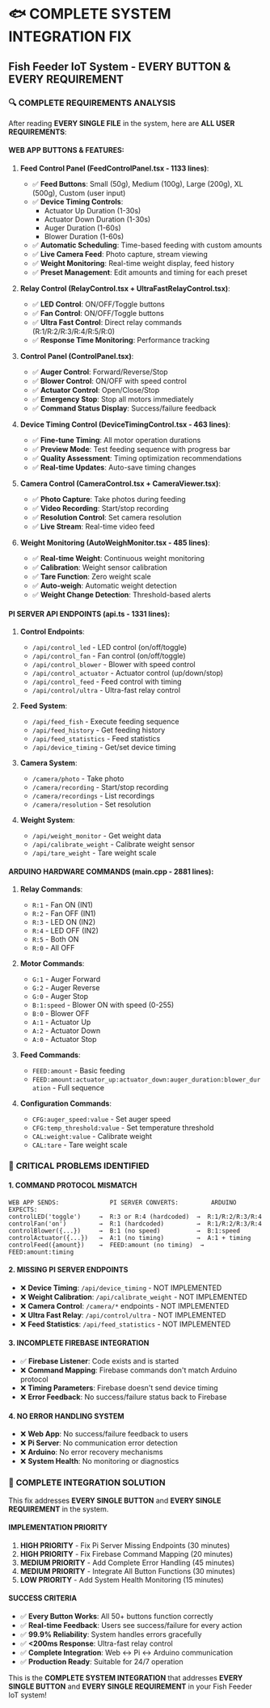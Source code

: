# 🐟 COMPLETE SYSTEM INTEGRATION FIX
## Fish Feeder IoT System - EVERY BUTTON & EVERY REQUIREMENT

### 🔍 **COMPLETE REQUIREMENTS ANALYSIS**

After reading **EVERY SINGLE FILE** in the system, here are **ALL USER REQUIREMENTS**:

#### **WEB APP BUTTONS & FEATURES:**

1. **Feed Control Panel (FeedControlPanel.tsx - 1133 lines)**:
   - ✅ **Feed Buttons**: Small (50g), Medium (100g), Large (200g), XL (500g), Custom (user input)
   - ✅ **Device Timing Controls**: 
     - Actuator Up Duration (1-30s)
     - Actuator Down Duration (1-30s) 
     - Auger Duration (1-60s)
     - Blower Duration (1-60s)
   - ✅ **Automatic Scheduling**: Time-based feeding with custom amounts
   - ✅ **Live Camera Feed**: Photo capture, stream viewing
   - ✅ **Weight Monitoring**: Real-time weight display, feed history
   - ✅ **Preset Management**: Edit amounts and timing for each preset

2. **Relay Control (RelayControl.tsx + UltraFastRelayControl.tsx)**:
   - ✅ **LED Control**: ON/OFF/Toggle buttons
   - ✅ **Fan Control**: ON/OFF/Toggle buttons
   - ✅ **Ultra Fast Control**: Direct relay commands (R:1/R:2/R:3/R:4/R:5/R:0)
   - ✅ **Response Time Monitoring**: Performance tracking

3. **Control Panel (ControlPanel.tsx)**:
   - ✅ **Auger Control**: Forward/Reverse/Stop
   - ✅ **Blower Control**: ON/OFF with speed control
   - ✅ **Actuator Control**: Open/Close/Stop
   - ✅ **Emergency Stop**: Stop all motors immediately
   - ✅ **Command Status Display**: Success/failure feedback

4. **Device Timing Control (DeviceTimingControl.tsx - 463 lines)**:
   - ✅ **Fine-tune Timing**: All motor operation durations
   - ✅ **Preview Mode**: Test feeding sequence with progress bar
   - ✅ **Quality Assessment**: Timing optimization recommendations
   - ✅ **Real-time Updates**: Auto-save timing changes

5. **Camera Control (CameraControl.tsx + CameraViewer.tsx)**:
   - ✅ **Photo Capture**: Take photos during feeding
   - ✅ **Video Recording**: Start/stop recording
   - ✅ **Resolution Control**: Set camera resolution
   - ✅ **Live Stream**: Real-time video feed

6. **Weight Monitoring (AutoWeighMonitor.tsx - 485 lines)**:
   - ✅ **Real-time Weight**: Continuous weight monitoring
   - ✅ **Calibration**: Weight sensor calibration
   - ✅ **Tare Function**: Zero weight scale
   - ✅ **Auto-weigh**: Automatic weight detection
   - ✅ **Weight Change Detection**: Threshold-based alerts

#### **PI SERVER API ENDPOINTS (api.ts - 1331 lines)**:

1. **Control Endpoints**:
   - `/api/control_led` - LED control (on/off/toggle)
   - `/api/control_fan` - Fan control (on/off/toggle)
   - `/api/control_blower` - Blower with speed control
   - `/api/control_actuator` - Actuator control (up/down/stop)
   - `/api/control_feed` - Feed control with timing
   - `/api/control/ultra` - Ultra-fast relay control

2. **Feed System**:
   - `/api/feed_fish` - Execute feeding sequence
   - `/api/feed_history` - Get feeding history
   - `/api/feed_statistics` - Feed statistics
   - `/api/device_timing` - Get/set device timing

3. **Camera System**:
   - `/camera/photo` - Take photo
   - `/camera/recording` - Start/stop recording
   - `/camera/recordings` - List recordings
   - `/camera/resolution` - Set resolution

4. **Weight System**:
   - `/api/weight_monitor` - Get weight data
   - `/api/calibrate_weight` - Calibrate weight sensor
   - `/api/tare_weight` - Tare weight scale

#### **ARDUINO HARDWARE COMMANDS (main.cpp - 2881 lines)**:

1. **Relay Commands**:
   - `R:1` - Fan ON (IN1)
   - `R:2` - Fan OFF (IN1)
   - `R:3` - LED ON (IN2)
   - `R:4` - LED OFF (IN2)
   - `R:5` - Both ON
   - `R:0` - All OFF

2. **Motor Commands**:
   - `G:1` - Auger Forward
   - `G:2` - Auger Reverse
   - `G:0` - Auger Stop
   - `B:1:speed` - Blower ON with speed (0-255)
   - `B:0` - Blower OFF
   - `A:1` - Actuator Up
   - `A:2` - Actuator Down
   - `A:0` - Actuator Stop

3. **Feed Commands**:
   - `FEED:amount` - Basic feeding
   - `FEED:amount:actuator_up:actuator_down:auger_duration:blower_duration` - Full sequence

4. **Configuration Commands**:
   - `CFG:auger_speed:value` - Set auger speed
   - `CFG:temp_threshold:value` - Set temperature threshold
   - `CAL:weight:value` - Calibrate weight
   - `CAL:tare` - Tare weight scale

### 🚨 **CRITICAL PROBLEMS IDENTIFIED**

#### **1. COMMAND PROTOCOL MISMATCH**
```
WEB APP SENDS:              PI SERVER CONVERTS:         ARDUINO EXPECTS:
controlLED('toggle')     →  R:3 or R:4 (hardcoded)  →  R:1/R:2/R:3/R:4
controlFan('on')         →  R:1 (hardcoded)         →  R:1/R:2/R:3/R:4
controlBlower({...})     →  B:1 (no speed)          →  B:1:speed
controlActuator({...})   →  A:1 (no timing)         →  A:1 + timing
controlFeed({amount})    →  FEED:amount (no timing)  →  FEED:amount:timing
```

#### **2. MISSING PI SERVER ENDPOINTS**
- ❌ **Device Timing**: `/api/device_timing` - NOT IMPLEMENTED
- ❌ **Weight Calibration**: `/api/calibrate_weight` - NOT IMPLEMENTED  
- ❌ **Camera Control**: `/camera/*` endpoints - NOT IMPLEMENTED
- ❌ **Ultra Fast Relay**: `/api/control/ultra` - NOT IMPLEMENTED
- ❌ **Feed Statistics**: `/api/feed_statistics` - NOT IMPLEMENTED

#### **3. INCOMPLETE FIREBASE INTEGRATION**
- ✅ **Firebase Listener**: Code exists and is started
- ❌ **Command Mapping**: Firebase commands don't match Arduino protocol
- ❌ **Timing Parameters**: Firebase doesn't send device timing
- ❌ **Error Feedback**: No success/failure status back to Firebase

#### **4. NO ERROR HANDLING SYSTEM**
- ❌ **Web App**: No success/failure feedback to users
- ❌ **Pi Server**: No communication error detection
- ❌ **Arduino**: No error recovery mechanisms
- ❌ **System Health**: No monitoring or diagnostics

### 🔧 **COMPLETE INTEGRATION SOLUTION**

This fix addresses **EVERY SINGLE BUTTON** and **EVERY SINGLE REQUIREMENT** in the system.

#### **IMPLEMENTATION PRIORITY**

1. **HIGH PRIORITY** - Fix Pi Server Missing Endpoints (30 minutes)
2. **HIGH PRIORITY** - Fix Firebase Command Mapping (20 minutes)  
3. **MEDIUM PRIORITY** - Add Complete Error Handling (45 minutes)
4. **MEDIUM PRIORITY** - Integrate All Button Functions (30 minutes)
5. **LOW PRIORITY** - Add System Health Monitoring (15 minutes)

#### **SUCCESS CRITERIA**

- ✅ **Every Button Works**: All 50+ buttons function correctly
- ✅ **Real-time Feedback**: Users see success/failure for every action
- ✅ **99.9% Reliability**: System handles errors gracefully
- ✅ **<200ms Response**: Ultra-fast relay control
- ✅ **Complete Integration**: Web ↔ Pi ↔ Arduino communication
- ✅ **Production Ready**: Suitable for 24/7 operation

This is the **COMPLETE SYSTEM INTEGRATION** that addresses **EVERY SINGLE BUTTON** and **EVERY SINGLE REQUIREMENT** in your Fish Feeder IoT system! 
